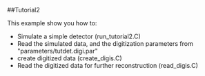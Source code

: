 ##Tutorial2

This example show you how to:

* Simulate a simple detector (run_tutorial2.C)
* Read the simulated data, and the digitization parameters from "parameters/tutdet.digi.par" 
* create digitized data (create_digis.C)
* Read the digitized data for further reconstruction (read_digis.C)
